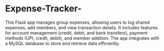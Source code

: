 # Expense-Tracker-
This Flask app manages group expenses, allowing users to log shared expenses, add members, and view transaction details. It includes features for account management (credit, debit, and bank transfers), payment methods (UPI, credit, debit), and member addition. The app integrates with a MySQL database to store and retrieve data efficiently.
